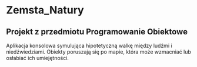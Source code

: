 # Zemsta_Natury
## Projekt z przedmiotu Programowanie Obiektowe
 Aplikacja konsolowa symulująca hipotetyczną walkę między ludźmi i niedźwiedziami. Obiekty poruszają się po mapie, która może wzmacniać lub osłabiać ich umiejętności.
